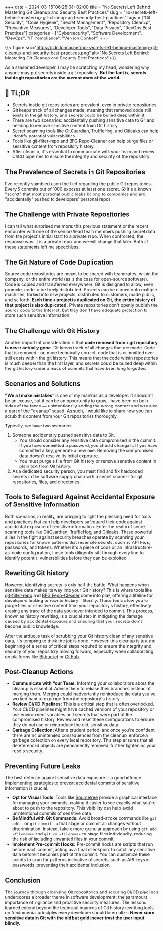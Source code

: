 +++
date = 2024-03-15T06:25:08+02:00
title = "No Secrets Left Behind: Mastering Git Cleanup and Security Best Practices"
slug = "no-secrets-left-behind-mastering-git-cleanup-and-security-best-practices"
tags = ["Git Security", "Code Hygiene", "Secret Management", "Repository Cleanup", "Preventive Measures", "Developer Tools", "Data Privacy", "DevOps Best Practices"]
categories = ["Cybersecurity", "Software Development", "DevOps", "IT Compliance", "Version Control"]
+++

{{< figure src="https://cdn.loncar.net/no-secrets-left-behind-mastering-git-cleanup-and-security-best-practices.png" alt="No Secrets Left Behind: Mastering Git Cleanup and Security Best Practices" >}}

As a seasoned developer, I may be scratching my head, wondering why anyone may put secrets inside a git repository. **But the fact is, secrets inside git repositories are the current state of the world.**

## 🔄 TL;DR

* Secrets inside git repositories are prevalent, even in private repositories.
* Git keeps track of all changes made, meaning that removed code still exists in the git history, and secrets could be buried deep within it.
* There are two scenarios: accidentally pushing sensitive data to Git and needing to remove sensitive content from Git history.
* Secret scanning tools like GitGuardian, TruffleHog, and Gitleaks can help identify potential vulnerabilities.
* Tools like git-filter-repo and BFG Repo-Cleaner can help purge files or sensitive content from repository history.
* After cleanup, it's essential to communicate with your team and review CI/CD pipelines to ensure the integrity and security of the repository.

## The Prevalence of Secrets in Git Repositories

I've recently stumbled upon the fact regarding the public Git repositories. - Every 5 commits out of 1000 exposes at least one secret. 😮
It's a known "secret" that most personal public leaks belong to companies and are "accidentally" pushed to developers' personal repos.

## The Challenge with Private Repositories

I can tell what surprised me more: this previous statement or the recent encounter with one of the seniors/lead team members pushing secret data from the project's initial start to a private repo. When confronted, the response was: It is a private repo, and we will change that later. Both of these statements left me speechless.

## The Git Nature of Code Duplication

Source code repositories are meant to be shared with teammates, within the company, or the entire world (as is the case for open-source software). Code is copied and transferred everywhere. Git is designed to allow, even promote, code to be freely distributed. Projects can be cloned onto multiple machines, forked into new projects, distributed to customers, made public, and so forth. **Each time a project is duplicated on Git, the entire history of that project is also duplicated.** Private repositories don't openly publish the source code to the Internet, but they don't have adequate protection to store such sensitive information.

## The Challenge with Git History

Another important consideration is that **code removed from a git repository is never actually gone.** Git keeps track of all changes that are made. Code that is removed - or, more technically correct, code that is committed over - still exists within the git history. This means that the code within repositories is much deeper than the first layer, and secrets could be buried deep within the git history under a mass of commits that have been long forgotten.

## Scenarios and Solutions

**"We all make mistakes"** is one of my mantras as a developer. It shouldn't be an excuse, but it can be an opportunity to grow. I have been on both sides of the fence — unintentionally adding the wrong content and was also a part of the "cleanup" squad. As such, I would like to share how you can scrub this content from your Git repositories thoroughly.

Typically, we have two scenarios.
1. Someone accidentally pushed sensitive data to Git.
   * You should consider any sensitive data compromised in the commit. If you have committed a password, you should change it. If you have committed a key, generate a new one. Removing the compromised data doesn't resolve its initial exposure.
   * You must purge a file from Git history or remove sensitive content in plain text from Git history.
2. As a dedicated security person, you must find and fix hardcoded secrets in the software supply chain with a secret scanner for git repositories, files, and directories.

## Tools to Safeguard Against Accidental Exposure of Sensitive Information

Both scenarios, in reality, are bringing to light the pressing need for tools and practices that can help developers safeguard their code against accidental exposure of sensitive information. Enter the realm of secret scanning tools like [GitGuardian](https://www.gitguardian.com/), [TruffleHog](https://trufflesecurity.com/trufflehog), and [Gitleaks](https://gitleaks.io/). These powerful allies in the fight against security breaches operate by scanning your repositories for known patterns that resemble secrets, such as API keys, passwords, and tokens. Whether it's a piece of code or an infrastructure-as-code configuration, these tools diligently sift through every line to identify potential vulnerabilities before they can be exploited.

## Rewriting Git history

However, identifying secrets is only half the battle. What happens when sensitive data makes its way into your Git history? This is where tools like [git-filter-repo](https://github.com/newren/git-filter-repo) and [BFG Repo-Cleaner](https://rtyley.github.io/bfg-repo-cleaner/) come into play, offering a lifeline for developers looking to rewrite history—literally. These tools allow you to purge files or sensitive content from your repository's history, effectively erasing any trace of the data you never intended to commit. This process, known as history rewriting, is a crucial step in mitigating the damage caused by accidental exposure and ensuring that your secrets don't become public knowledge.

After the arduous task of scrubbing your Git history clean of any sensitive data, it's tempting to think the job is done. However, this cleanup is just the beginning of a series of critical steps required to ensure the integrity and security of your repository moving forward, especially when collaborating on platforms like [Bitbucket](https://bitbucket.org/) or [GitHub](https://github.com/).

## Post-Cleanup Actions

* **Communicate with Your Team:** Informing your collaborators about the cleanup is essential. Advise them to rebase their branches instead of merging them. Merging could inadvertently reintroduce the data you've worked hard to expunge from the repository's history.
* **Review CI/CD Pipelines:** This is a critical step that is often overlooked. Your CI/CD pipelines might have cached versions of your repository or use environment variables and secrets that were part of the compromised history. Review and reset these configurations to ensure they do not use or reintroduce the old, sensitive data.
* **Garbage Collection:** After a prudent period, and once you're confident there are no unintended consequences from the cleanup, enforce a garbage collection on every local repository. This step ensures that all dereferenced objects are permanently removed, further tightening your repo's security.

## Preventing Future Leaks

The best defence against sensitive data exposure is a good offence. Implementing strategies to prevent accidental commits of sensitive information is crucial.

* **Opt for Visual Tools:** Tools like [Sourcetree](https://www.sourcetreeapp.com/) provide a graphical interface for managing your commits, making it easier to see exactly what you're about to push to the repository. This visibility can help avoid unintentional commits of sensitive data.
* **Be Mindful with Git Commands:** Avoid broad-stroke commands like `git add .` or `git commit -a` that stage or commit all changes without discrimination. Instead, take a more granular approach by using `git add <filename>` and `git rm <filename>` to stage files individually, reducing the risk of including unwanted files in your commit.
* **Implement Pre-commit Hooks:** Pre-commit hooks are scripts that run before each commit, acting as a final checkpoint to catch any sensitive data before it becomes part of the commit. You can customize these scripts to scan for patterns indicative of secrets, such as API keys or passwords, preventing their accidental inclusion.

## Conclusion

The journey through cleansing Git repositories and securing CI/CD pipelines underscores a broader theme in software development: the paramount importance of vigilance and proactive security measures. The lessons learned extend beyond the technical nuances of Git history rewriting tools on fundamental principles every developer should internalize: **Never store sensitive data in Git with the old but gold; never trust the user input blindly.**
